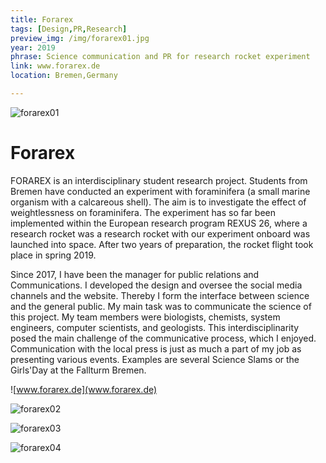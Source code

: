 ```yaml
---
title: Forarex
tags: [Design,PR,Research]
preview_img: /img/forarex01.jpg
year: 2019
phrase: Science communication and PR for research rocket experiment
link: www.forarex.de
location: Bremen,Germany

---
```



![forarex01](/img/forarex01.jpg)

# Forarex

FORAREX is an interdisciplinary student research project. Students from Bremen have conducted an experiment with foraminifera (a small marine organism with a calcareous shell). The aim is to investigate the effect of weightlessness on foraminifera. The experiment has so far been implemented within the European research program REXUS 26, where a research rocket was a research rocket with our experiment onboard was launched into space. After two years of preparation, the rocket flight took place in spring 2019. 

Since 2017, I have been the manager for public relations and Communications. I developed the design and oversee
the social media channels and the website. Thereby I form the interface between science and the general public.  My main task was to communicate the science of this project. My team members were biologists, chemists, system engineers, computer scientists, and geologists. This interdisciplinarity posed the main challenge of the communicative process, which I enjoyed.  Communication with the local press is just as much a part of my job as presenting various events. Examples are several Science Slams or the Girls'Day at the Fallturm Bremen.


![www.forarex.de](www.forarex.de)

![forarex02](/img/forarex02.png)

![forarex03](/img/forarex03.png)

![forarex04](/img/forarex04.jpg)

